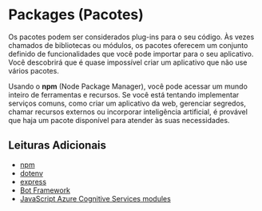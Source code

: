 # Packages (Pacotes)

Os pacotes podem ser considerados plug-ins para o seu código. Às vezes chamados de bibliotecas ou módulos, os pacotes oferecem um conjunto definido de funcionalidades que você pode importar para o seu aplicativo. Você descobrirá que é quase impossível criar um aplicativo que não use vários pacotes.

Usando o **npm** (Node Package Manager), você pode acessar um mundo inteiro de ferramentas e recursos. Se você está tentando implementar serviços comuns, como criar um aplicativo da web, gerenciar segredos, chamar recursos externos ou incorporar inteligência artificial, é provável que haja um pacote disponível para atender às suas necessidades.

## Leituras Adicionais

- [npm](https://www.npmjs.com/)
- [dotenv](https://www.npmjs.com/package/dotenv)
- [express](http://expressjs.com/)
- [Bot Framework](https://docs.microsoft.com/azure/bot-service/bot-service-overview-introduction?view=azure-bot-service-4.0&WT.mc_id=javascript-34431-gllemos)
- [JavaScript Azure Cognitive Services modules](https://docs.microsoft.com/javascript/api/overview/azure/cognitive-services?view=azure-node-latest&WT.mc_id=javascript-34431-gllemos)